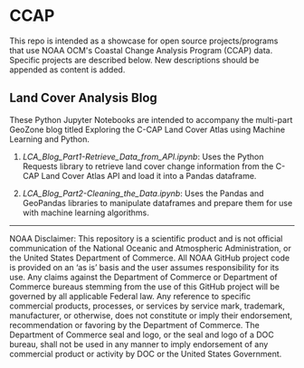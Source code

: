 # CCAP
This repo is intended as a showcase for open source projects/programs that use NOAA OCM's Coastal Change Analysis Program (CCAP) data.  Specific projects are described below.  New descriptions should be appended as content is added.

## Land Cover Analysis Blog
These Python Jupyter Notebooks are intended to accompany the multi-part GeoZone blog titled Exploring the C-CAP Land Cover Atlas using Machine Learning and Python.

1. *LCA_Blog_Part1-Retrieve_Data_from_API.ipynb*: Uses the Python Requests library to retrieve land cover change information from the C-CAP Land Cover Atlas API and load it into a Pandas dataframe.

2. *LCA_Blog_Part2-Cleaning_the_Data.ipynb*: Uses the Pandas and GeoPandas libraries to manipulate dataframes and prepare them for use with machine learning algorithms.

___
NOAA Disclaimer: This repository is a scientific product and is not official communication of the National Oceanic and Atmospheric Administration, or the United States Department of Commerce. All NOAA GitHub project code is provided on an ‘as is’ basis and the user assumes responsibility for its use. Any claims against the Department of Commerce or Department of Commerce bureaus stemming from the use of this GitHub project will be governed by all applicable Federal law. Any reference to specific commercial products, processes, or services by service mark, trademark, manufacturer, or otherwise, does not constitute or imply their endorsement, recommendation or favoring by the Department of Commerce. The Department of Commerce seal and logo, or the seal and logo of a DOC bureau, shall not be used in any manner to imply endorsement of any commercial product or activity by DOC or the United States Government.
